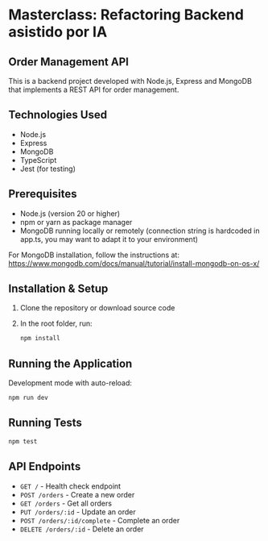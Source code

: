 # Masterclass: Refactoring Backend asistido por IA
## Order Management API

This is a backend project developed with Node.js, Express and MongoDB that implements a REST API for order management.

## Technologies Used

- Node.js
- Express
- MongoDB
- TypeScript
- Jest (for testing)

## Prerequisites

- Node.js (version 20 or higher)
- npm or yarn as package manager
- MongoDB running locally or remotely (connection string is hardcoded in app.ts, you may want to adapt it to your environment)

For MongoDB installation, follow the instructions at:
https://www.mongodb.com/docs/manual/tutorial/install-mongodb-on-os-x/

## Installation & Setup

1. Clone the repository or download source code
2. In the root folder, run:

   ```bash
   npm install
   ```

## Running the Application

Development mode with auto-reload:

```bash
npm run dev
```

## Running Tests

```bash
npm test
```

## API Endpoints
- `GET /` - Health check endpoint
- `POST /orders` - Create a new order
- `GET /orders` - Get all orders
- `PUT /orders/:id` - Update an order
- `POST /orders/:id/complete` - Complete an order
- `DELETE /orders/:id` - Delete an order

